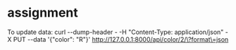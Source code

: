assignment
==========

To update data:
curl --dump-header - -H "Content-Type: application/json" -X PUT --data '{"color": "R"}' http://127.0.0.1:8000/api/color/2/\?format\=json
